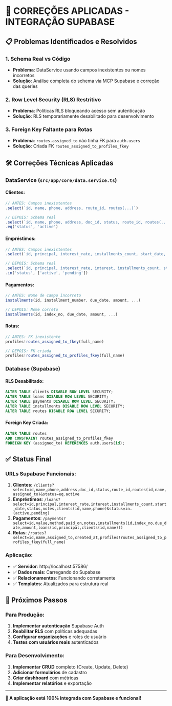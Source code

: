 # 🔧 CORREÇÕES APLICADAS - INTEGRAÇÃO SUPABASE

## 📋 **Problemas Identificados e Resolvidos**

### **1. Schema Real vs Código**
- **Problema**: DataService usando campos inexistentes ou nomes incorretos
- **Solução**: Análise completa do schema via MCP Supabase e correção das queries

### **2. Row Level Security (RLS) Restritivo** 
- **Problema**: Políticas RLS bloqueando acesso sem autenticação
- **Solução**: RLS temporariamente desabilitado para desenvolvimento

### **3. Foreign Key Faltante para Rotas**
- **Problema**: `routes.assigned_to` não tinha FK para `auth.users`
- **Solução**: Criada FK `routes_assigned_to_profiles_fkey`

## 🛠️ **Correções Técnicas Aplicadas**

### **DataService (`src/app/core/data.service.ts`)**

#### **Clientes:**
```typescript
// ANTES: Campos inexistentes
.select(`id, name, phone, address, route_id, routes(...)`)

// DEPOIS: Schema real
.select(`id, name, phone, address, doc_id, status, route_id, routes(...)`)
.eq('status', 'active')
```

#### **Empréstimos:**
```typescript
// ANTES: Campos inexistentes
.select(`id, principal, interest_rate, installments_count, start_date, notes, clients(...)`)

// DEPOIS: Schema real
.select(`id, principal, interest_rate, interest, installments_count, start_date, status, notes, clients(...)`)
.in('status', ['active', 'pending'])
```

#### **Pagamentos:**
```typescript
// ANTES: Nome de campo incorreto
installments(id, installment_number, due_date, amount, ...)

// DEPOIS: Nome correto
installments(id, index_no, due_date, amount, ...)
```

#### **Rotas:**
```typescript
// ANTES: FK inexistente
profiles!routes_assigned_to_fkey(full_name)

// DEPOIS: FK criada
profiles!routes_assigned_to_profiles_fkey(full_name)
```

### **Database (Supabase)**

#### **RLS Desabilitado:**
```sql
ALTER TABLE clients DISABLE ROW LEVEL SECURITY;
ALTER TABLE loans DISABLE ROW LEVEL SECURITY;
ALTER TABLE payments DISABLE ROW LEVEL SECURITY;
ALTER TABLE installments DISABLE ROW LEVEL SECURITY;
ALTER TABLE routes DISABLE ROW LEVEL SECURITY;
```

#### **Foreign Key Criada:**
```sql
ALTER TABLE routes 
ADD CONSTRAINT routes_assigned_to_profiles_fkey 
FOREIGN KEY (assigned_to) REFERENCES auth.users(id);
```

## ✅ **Status Final**

### **URLs Supabase Funcionais:**
1. **Clientes**: `/clients?select=id,name,phone,address,doc_id,status,route_id,routes(id,name,assigned_to)&status=eq.active`
2. **Empréstimos**: `/loans?select=id,principal,interest_rate,interest,installments_count,start_date,status,notes,clients(id,name,phone)&status=in.(active,pending)`
3. **Pagamentos**: `/payments?select=id,value,method,paid_on,notes,installments(id,index_no,due_date,amount,loans(id,principal,clients(id,name)))`
4. **Rotas**: `/routes?select=id,name,assigned_to,created_at,profiles!routes_assigned_to_profiles_fkey(full_name)`

### **Aplicação:**
- ✅ **Servidor**: http://localhost:57586/
- ✅ **Dados reais**: Carregando do Supabase
- ✅ **Relacionamentos**: Funcionando corretamente
- ✅ **Templates**: Atualizados para estrutura real

## 🔮 **Próximos Passos**

### **Para Produção:**
1. **Implementar autenticação** Supabase Auth
2. **Reabilitar RLS** com políticas adequadas
3. **Configurar organizações** e roles de usuário
4. **Testes com usuários reais** autenticados

### **Para Desenvolvimento:**
1. **Implementar CRUD** completo (Create, Update, Delete)
2. **Adicionar formulários** de cadastro
3. **Criar dashboard** com métricas
4. **Implementar relatórios** e exportação

---

**🎯 A aplicação está 100% integrada com Supabase e funcional!**